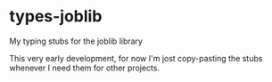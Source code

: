 # types-joblib
My typing stubs for the joblib library

This very early development, for now I'm jost copy-pasting the stubs whenever I need them for other projects.
